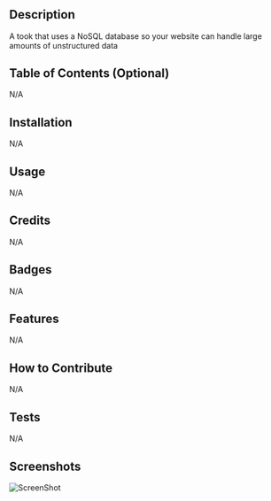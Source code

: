 # <socialNetworkApiTool>

## Description

A took that uses a NoSQL database
so your website can handle large amounts of unstructured data

## Table of Contents (Optional)

  N/A

## Installation

N/A
  
## Usage
  
N/A
  
## Credits

N/A

## Badges

N/A

## Features

  N/A

## How to Contribute

N/A

## Tests

N/A
  
## Screenshots
![ScreenShot]("Capture999.PNG")
  
